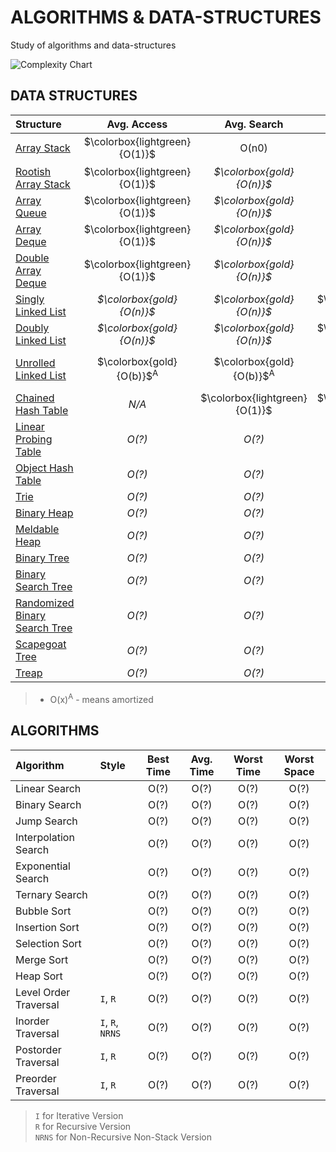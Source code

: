 # ALGORITHMS & DATA-STRUCTURES
Study of algorithms and data-structures

![Complexity Chart][0]

## DATA STRUCTURES

Structure | Avg. Access | Avg. Search | Avg. Insertion | Avg. Delete | Worst Access | Worst Search | Worst Insertion | Worst Delete | Worst Space
:--- | :---: | :---: | :---: | :---: | :---: | :---: | :---: | :---: | :---:
[Array Stack](data_structures/array/) | $`\colorbox{lightgreen} {O(1)}`$ | O(n0) | $`\colorbox{gold} {O(n)}`$<sup>A</sup> | $`\colorbox{gold} {O(n)}`$$<sup>A</sup> | $`\colorbox{lightgreen} {O(1)}`$ | $`\colorbox{gold} {O(n)}`$ | $`\colorbox{gold} {O(n)}`$<sup>A</sup> | $`\colorbox{gold} {O(n)}`$<sup>A</sup> | $`\colorbox{gold} {O(n)}`$
[Rootish Array Stack](data_structures/array/rootish_array_stack/) | $`\colorbox{lightgreen} {O(1)}`$ | _$`\colorbox{gold} {O(n)}`$_ | _$`\colorbox{gold} {O(n)}`$_ | _$`\colorbox{gold} {O(n)}`$_ | $`\colorbox{lightgreen} {O(1)}`$ | $`\colorbox{gold} {O(n)}`$ | $`\colorbox{gold} {O(n)}`$ | $`\colorbox{gold} {O(n)}`$ | __O(n + sqrt(n))__
[Array Queue](data_structures/array/array_queue/) | $`\colorbox{lightgreen} {O(1)}`$ | _$`\colorbox{gold} {O(n)}`$_ | _$`\colorbox{gold} {O(n)}`$_ | _$`\colorbox{gold} {O(n)}`$_ | $`\colorbox{lightgreen} {O(1)}`$ | $`\colorbox{gold} {O(n)}`$ | $`\colorbox{gold} {O(n)}`$ | $`\colorbox{gold} {O(n)}`$ | _$`\colorbox{gold} {O(n)}`$_
[Array Deque](data_structures/array/array_deque/) | $`\colorbox{lightgreen} {O(1)}`$ | _$`\colorbox{gold} {O(n)}`$_ | _$`\colorbox{gold} {O(n)}`$_ | _$`\colorbox{gold} {O(n)}`$_ | $`\colorbox{lightgreen} {O(1)}`$ | $`\colorbox{gold} {O(n)}`$ | $`\colorbox{gold} {O(n)}`$ | $`\colorbox{gold} {O(n)}`$ | _$`\colorbox{gold} {O(n)}`$_
[Double Array Deque](data_structures/array/double_array_deque/) | $`\colorbox{lightgreen} {O(1)}`$ | _$`\colorbox{gold} {O(n)}`$_ | _$`\colorbox{gold} {O(n)}`$_ | _$`\colorbox{gold} {O(n)}`$_ | $`\colorbox{lightgreen} {O(1)}`$ | $`\colorbox{gold} {O(n)}`$ | $`\colorbox{gold} {O(n)}`$ | $`\colorbox{gold} {O(n)}`$ | _$`\colorbox{gold} {O(n)}`$_
[Singly Linked List](data_structures/linked_list/singly_linked_list/) | _$`\colorbox{gold} {O(n)}`$_ | _$`\colorbox{gold} {O(n)}`$_ | $`\colorbox{lightgreen} {O(1)}`$ | $`\colorbox{lightgreen} {O(1)}`$ | $`\colorbox{gold} {O(n)}`$ | $`\colorbox{gold} {O(n)}`$ | $`\colorbox{lightgreen} {O(1)}`$ | $`\colorbox{lightgreen} {O(1)}`$ | _$`\colorbox{gold} {O(n)}`$_
[Doubly Linked List](data_structures/linked_list/doubly_linked_list/) | _$`\colorbox{gold} {O(n)}`$_ | _$`\colorbox{gold} {O(n)}`$_ | $`\colorbox{lightgreen} {O(1)}`$ | $`\colorbox{lightgreen} {O(1)}`$ | $`\colorbox{gold} {O(n)}`$ | $`\colorbox{gold} {O(n)}`$ | $`\colorbox{lightgreen} {O(1)}`$ | $`\colorbox{lightgreen} {O(1)}`$ | _$`\colorbox{gold} {O(n)}`$_
[Unrolled Linked List](data_structures/linked_list/unrolled_linked_list/) | $`\colorbox{gold} {O(b)}`$<sup>A</sup> | $`\colorbox{gold} {O(b)}`$<sup>A</sup> | $`\colorbox{gold} {O(b)}`$<sup>A</sup> | $`\colorbox{gold} {O(b)}`$<sup>A</sup> | $`\colorbox{gold} {O(b)}`$<sup>A</sup> | $`\colorbox{gold} {O(b)}`$<sup>A</sup> | $`\colorbox{gold} {O(b)}`$<sup>A</sup> | $`\colorbox{gold} {O(b)}`$<sup>A</sup> | $`\colorbox{gold} {n + O(b + n/b)}`$
[Chained Hash Table](data_structures/hash_table/chained_hash_table/) | _N/A_ | $`\colorbox{lightgreen} {O(1)}`$ | $`\colorbox{lightgreen} {O(1)}`$ | $`\colorbox{lightgreen} {O(1)}`$ | N/A | $`\colorbox{gold} {O(n)}`$ | $`\colorbox{gold} {O(n)}`$ | $`\colorbox{gold} {O(n)}`$ | _$`\colorbox{gold} {O(n)}`$_
[Linear Probing Table](data_structures/hash_table/linear_probing_hash_table/) | _O(?)_ | _O(?)_ | _O(?)_ | _O(?)_ | O(?) | O(?) | O(?) | O(?) | O(?)
[Object Hash Table](data_structures/hash_table/object_hash_table/) | _O(?)_ | _O(?)_ | _O(?)_ | _O(?)_ | O(?) | O(?) | O(?) | O(?) | O(?)
[Trie](data_structures/trie/) | _O(?)_ | _O(?)_ | _O(?)_ | _O(?)_ | O(?) | O(?) | O(?) | O(?) | O(?)
[Binary Heap](data_structures/heap/binary_heap/) | _O(?)_ | _O(?)_ | _O(?)_ | _O(?)_ | O(?) | O(?) | O(?) | O(?) | O(?)
[Meldable Heap](data_structures/heap/meldable_heap/) | _O(?)_ | _O(?)_ | _O(?)_ | _O(?)_ | O(?) | O(?) | O(?) | O(?) | O(?)
[Binary Tree](data_structures/tree/binary_tree/) | _O(?)_ | _O(?)_ | _O(?)_ | _O(?)_ | O(?) | O(?) | O(?) | O(?) | O(?)
[Binary Search Tree](data_structures/tree/binary_search_tree/) | _O(?)_ | _O(?)_ | _O(?)_ | _O(?)_ | O(?) | O(?) | O(?) | O(?) | O(?)
[Randomized Binary Search Tree](data_structures/tree/randomized_binary_search_tree/) | _O(?)_ | _O(?)_ | _O(?)_ | _O(?)_ | O(?) | O(?) | O(?) | O(?) | O(?)
[Scapegoat Tree](data_structures/tree/scapegoat_tree/) | _O(?)_ | _O(?)_ | _O(?)_ | _O(?)_ | O(?) | O(?) | O(?) | O(?) | O(?)
[Treap](data_structures/tree/treap/) | _O(?)_ | _O(?)_ | _O(?)_ | _O(?)_ | O(?) | O(?) | O(?) | O(?) | O(?)
> - O(x)<sup>A</sup> - means amortized

## ALGORITHMS

Algorithm | Style | Best Time | Avg. Time | Worst Time | Worst Space
:--- | :--- | :---: | :---: | :---: | :---:
Linear Search | | O(?) | O(?) | O(?) | O(?)
Binary Search | | O(?) | O(?) | O(?) | O(?)
Jump Search | | O(?) | O(?) | O(?) | O(?)
Interpolation Search | | O(?) | O(?) | O(?) | O(?)
Exponential Search | | O(?) | O(?) | O(?) | O(?)
Ternary Search | | O(?) | O(?) | O(?) | O(?)
Bubble Sort | | O(?) | O(?) | O(?) | O(?)
Insertion Sort | | O(?) | O(?) | O(?) | O(?)
Selection Sort | | O(?) | O(?) | O(?) | O(?)
Merge Sort | | O(?) | O(?) | O(?) | O(?)
Heap Sort | | O(?) | O(?) | O(?) | O(?)
Level Order Traversal | `I`, `R` | O(?) | O(?) | O(?) | O(?)
Inorder Traversal | `I`, `R`, `NRNS` | O(?) | O(?) | O(?) | O(?)
Postorder Traversal | `I`, `R` | O(?) | O(?) | O(?) | O(?)
Preorder Traversal | `I`, `R` | O(?) | O(?) | O(?) | O(?)

> `I` for Iterative Version <br>
> `R` for Recursive Version <br>
> `NRNS` for Non-Recursive Non-Stack Version <br>

[0]: http://i0.wp.com/www.jessicayung.com/wp-content/uploads/2016/08/screenshot-5.png?fit=846%2C591